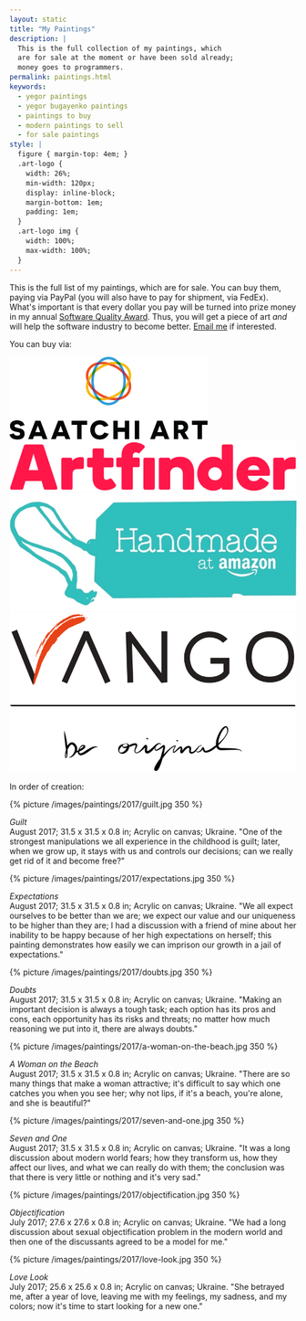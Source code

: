 ```yaml
---
layout: static
title: "My Paintings"
description: |
  This is the full collection of my paintings, which
  are for sale at the moment or have been sold already;
  money goes to programmers.
permalink: paintings.html
keywords:
  - yegor paintings
  - yegor bugayenko paintings
  - paintings to buy
  - modern paintings to sell
  - for sale paintings
style: |
  figure { margin-top: 4em; }
  .art-logo {
    width: 26%;
    min-width: 120px;
    display: inline-block;
    margin-bottom: 1em;
    padding: 1em;
  }
  .art-logo img {
    width: 100%;
    max-width: 100%;
  }
---
```


This is the full list of my paintings, which are for sale. You can buy
them, paying via PayPal (you will also have to pay for shipment,
via FedEx). What's important is that
every dollar you pay will be turned into prize money in my annual
[Software Quality Award](/award.html). Thus, you will get a piece
of art _and_ will help the software industry to become better.
[Email me](mailto:paintings@yegor256.com) if interested.

You can buy via:

<div class="art-logo">
  <a href="https://www.saatchiart.com/yegor256">
    <img src="/images/paintings/saatchiart.png"/></a></div>
<div class="art-logo">
  <a href="https://www.artfinder.com/yegor256#/">
    <img src="/images/paintings/artfinder.png"/></a></div>
<div class="art-logo">
  <a href="https://www.amazon.com/handmade/yegor256">
    <img src="/images/paintings/amazon-handmade.png"/></a></div>
<div class="art-logo">
  <a href="https://www.vangoart.co/yegor256">
    <img src="/images/paintings/vangoart.png"/></a></div>

In order of creation:

{% picture /images/paintings/2017/guilt.jpg 350 %}

_Guilt_<br/>
August 2017;
31.5 x 31.5 x 0.8 in;
Acrylic on canvas;
Ukraine.
"One of the strongest manipulations we all experience in the childhood is guilt;
later, when we grow up, it stays with us and controls our decisions;
can we really get rid of it and become free?"

{% picture /images/paintings/2017/expectations.jpg 350 %}

_Expectations_<br/>
August 2017;
31.5 x 31.5 x 0.8 in;
Acrylic on canvas;
Ukraine.
"We all expect ourselves to be better than we are;
we expect our value and our uniqueness to be higher than they are;
I had a discussion with a friend of mine about her inability to be happy because of her high expectations on herself;
this painting demonstrates how easily we can imprison our growth in a jail of expectations."

{% picture /images/paintings/2017/doubts.jpg 350 %}

_Doubts_<br/>
August 2017;
31.5 x 31.5 x 0.8 in;
Acrylic on canvas;
Ukraine.
"Making an important decision is always a tough task;
each option has its pros and cons, each opportunity has its risks and threats;
no matter how much reasoning we put into it, there are always doubts."

{% picture /images/paintings/2017/a-woman-on-the-beach.jpg 350 %}

_A Woman on the Beach_<br/>
August 2017;
31.5 x 31.5 x 0.8 in;
Acrylic on canvas;
Ukraine.
"There are so many things that make a woman attractive;
it's difficult to say which one catches you when you see her;
why not lips, if it's a beach, you're alone, and she is beautiful?"

{% picture /images/paintings/2017/seven-and-one.jpg 350 %}

_Seven and One_<br/>
August 2017;
31.5 x 31.5 x 0.8 in;
Acrylic on canvas;
Ukraine.
"It was a long discussion about modern world fears; how they transform us, how they affect
our lives, and what we can really do with them; the conclusion
was that there is very little or nothing and it's very sad."

{% picture /images/paintings/2017/objectification.jpg 350 %}

_Objectification_<br/>
July 2017;
27.6 x 27.6 x 0.8 in;
Acrylic on canvas;
Ukraine.
"We had a long discussion about sexual objectification problem in the
modern world and then one of the discussants agreed to be a model for me."

{% picture /images/paintings/2017/love-look.jpg 350 %}

_Love Look_<br/>
July 2017;
25.6 x 25.6 x 0.8 in;
Acrylic on canvas;
Ukraine.
"She betrayed me, after a year of love, leaving me with my feelings,
my sadness, and my colors; now it's time to start looking for a new one."

